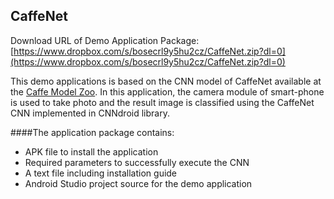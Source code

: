 ## CaffeNet

Download URL of Demo Application Package: [https://www.dropbox.com/s/bosecrl9y5hu2cz/CaffeNet.zip?dl=0](https://www.dropbox.com/s/bosecrl9y5hu2cz/CaffeNet.zip?dl=0)

This demo applications is based on the CNN model of CaffeNet available at the [Caffe Model Zoo](https://github.com/BVLC/caffe/tree/master/models/bvlc_reference_caffenet).
In this application, the camera module of smart-phone is used to take photo and the result image is classified using the CaffeNet CNN implemented in CNNdroid library.

####The application package contains:
* APK file to install the application
* Required parameters to successfully execute the CNN
* A text file including installation guide
* Android Studio project source for the demo application

